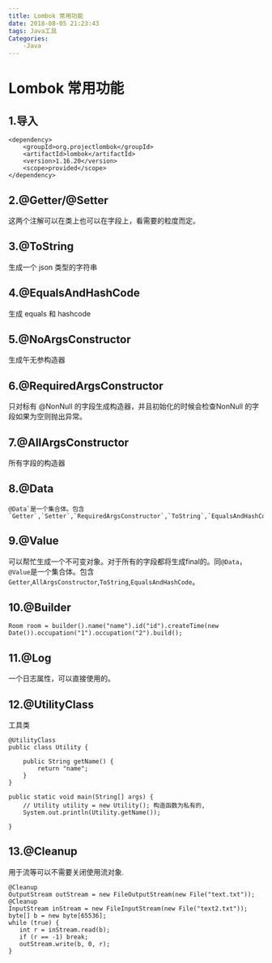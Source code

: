 ```yaml
---
title: Lombok 常用功能
date: 2018-08-05 21:23:43
tags: Java工具
Categories:
	-Java
---
```




# Lombok 常用功能

## 1.导入

```
<dependency>
    <groupId>org.projectlombok</groupId>
    <artifactId>lombok</artifactId>
    <version>1.16.20</version>
    <scope>provided</scope>
</dependency>
```

## 2.@Getter/@Setter

这两个注解可以在类上也可以在字段上，看需要的粒度而定。

## 3.@ToString

生成一个 json 类型的字符串

## 4.@EqualsAndHashCode

生成 equals 和 hashcode

## 5.@NoArgsConstructor

生成午无参构造器

## 6.@RequiredArgsConstructor

只对标有 @NonNull 的字段生成构造器，并且初始化的时候会检查NonNull 的字段如果为空则抛出异常。

## 7.@AllArgsConstructor

所有字段的构造器

## 8.@Data

```
@Data`是一个集合体。包含`Getter`,`Setter`,`RequiredArgsConstructor`,`ToString`,`EqualsAndHashCode
```

## 9.@Value

可以帮忙生成一个不可变对象。对于所有的字段都将生成final的。同`@Data`， `@Value`是一个集合体。包含`Getter`,`AllArgsConstructor`,`ToString`,`EqualsAndHashCode`。

## 10.@Builder

```
Room room = builder().name("name").id("id").createTime(new Date()).occupation("1").occupation("2").build();
```

## 11.@Log

一个日志属性，可以直接使用的。

## 12.@UtilityClass

工具类

```
@UtilityClass
public class Utility {

    public String getName() {
        return "name";
    }
}

public static void main(String[] args) {
    // Utility utility = new Utility(); 构造函数为私有的,
    System.out.println(Utility.getName());

}
```

## 13.@Cleanup

用于流等可以不需要关闭使用流对象.

```
@Cleanup
OutputStream outStream = new FileOutputStream(new File("text.txt"));
@Cleanup
InputStream inStream = new FileInputStream(new File("text2.txt"));
byte[] b = new byte[65536];
while (true) {
   int r = inStream.read(b);
   if (r == -1) break;
   outStream.write(b, 0, r); 
}
```